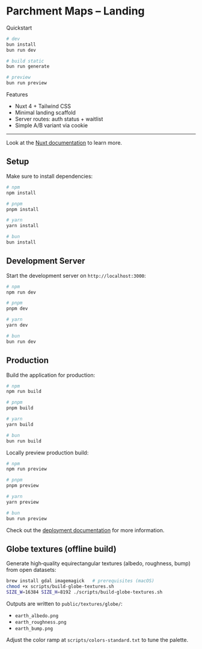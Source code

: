 # Parchment Maps – Landing

Quickstart

```bash
# dev
bun install
bun run dev

# build static
bun run generate

# preview
bun run preview
```

Features

- Nuxt 4 + Tailwind CSS
- Minimal landing scaffold
- Server routes: auth status + waitlist
- Simple A/B variant via cookie

---

Look at the [Nuxt documentation](https://nuxt.com/docs/getting-started/introduction) to learn more.

## Setup

Make sure to install dependencies:

```bash
# npm
npm install

# pnpm
pnpm install

# yarn
yarn install

# bun
bun install
```

## Development Server

Start the development server on `http://localhost:3000`:

```bash
# npm
npm run dev

# pnpm
pnpm dev

# yarn
yarn dev

# bun
bun run dev
```

## Production

Build the application for production:

```bash
# npm
npm run build

# pnpm
pnpm build

# yarn
yarn build

# bun
bun run build
```

Locally preview production build:

```bash
# npm
npm run preview

# pnpm
pnpm preview

# yarn
yarn preview

# bun
bun run preview
```

Check out the [deployment documentation](https://nuxt.com/docs/getting-started/deployment) for more information.

## Globe textures (offline build)

Generate high‑quality equirectangular textures (albedo, roughness, bump) from open datasets:

```bash
brew install gdal imagemagick   # prerequisites (macOS)
chmod +x scripts/build-globe-textures.sh
SIZE_W=16384 SIZE_H=8192 ./scripts/build-globe-textures.sh
```

Outputs are written to `public/textures/globe/`:
- `earth_albedo.png`
- `earth_roughness.png`
- `earth_bump.png`

Adjust the color ramp at `scripts/colors-standard.txt` to tune the palette.
